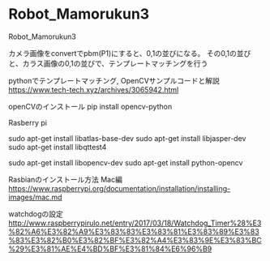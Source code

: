 # Robot_Mamorukun3
Robot_Mamorukun3

カメラ画像をconvertでpbm(P1)にすると、0,1の並びになる。
その0,1の並びと、カラス画像の0,1の並びで、テンプレートマッチングを行う


pythonでテンプレートマッチング, OpenCVサンプルコードと解説
https://www.tech-tech.xyz/archives/3065942.html

openCVのインストール
pip install opencv-python


Rasberry pi

sudo apt-get install libatlas-base-dev
sudo apt-get install libjasper-dev
sudo apt-get install libqttest4

sudo apt-get install libopencv-dev
sudo apt-get install python-opencv

Rasbianのインストール方法 Mac編
https://www.raspberrypi.org/documentation/installation/installing-images/mac.md


watchdogの設定
http://www.raspberrypirulo.net/entry/2017/03/18/Watchdog_Timer%28%E3%82%A6%E3%82%A9%E3%83%83%E3%83%81%E3%83%89%E3%83%83%E3%82%B0%E3%82%BF%E3%82%A4%E3%83%9E%E3%83%BC%29%E3%81%AE%E4%BD%BF%E3%81%84%E6%96%B9
